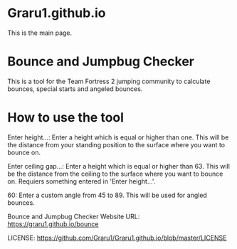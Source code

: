 # Graru1.github.io
This is the main page.

# Bounce and Jumpbug Checker
This is a tool for the Team Fortress 2 jumping community to calculate bounces, special starts and angeled bounces.

# How to use the tool
Enter height...: Enter a height which is equal or higher than one. This will be the distance from your standing position to the surface where you want to bounce on.

Enter ceiling gap...: Enter a height which is equal or higher than 63. This will be the distance from the ceiling to the surface where you want to bounce on. Requiers something entered in 'Enter height...'.

60: Enter a custom angle from 45 to 89. This will be used for angled bounces.

Bounce and Jumpbug Checker Website URL: https://graru1.github.io/bounce

LICENSE: https://github.com/Graru1/Graru1.github.io/blob/master/LICENSE
